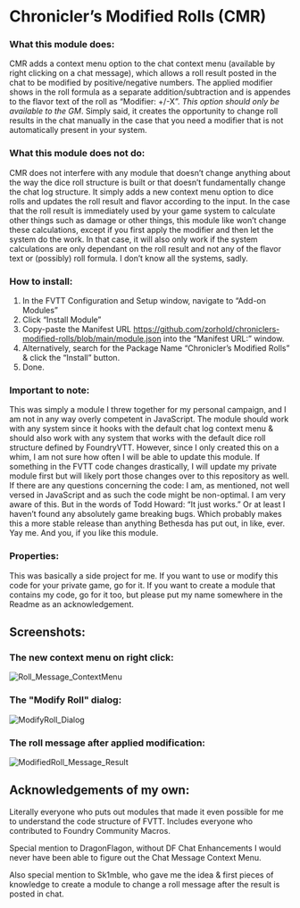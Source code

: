 # Chronicler’s Modified Rolls (CMR)
### What this module does:
CMR adds a context menu option to the chat context menu (available by right clicking on a chat message), which allows a roll result posted in the chat to be modified by positive/negative numbers. The applied modifier shows in the roll formula as a separate addition/subtraction and is appendes to the flavor text of the roll as “Modifier: +/-X”. <i>This option should only be available to the GM</i>. 
Simply said, it creates the opportunity to change roll results in the chat manually in the case that you need a modifier that is not automatically present in your system.
### What this module does not do:
CMR does not interfere with any module that doesn’t change anything about the way the dice roll structure is built or that doesn’t fundamentally change the chat log structure. It simply adds a new context menu option to dice rolls and updates the roll result and flavor according to the input.
In the case that the roll result is immediately used by your game system to calculate other things such as damage or other things, this module like won’t change these calculations, except if you first apply the modifier and then let the system do the work. In that case, it will also only work if the system calculations are only dependant on the roll result and not any of the flavor text or (possibly) roll formula. I don’t know all the systems, sadly.
### How to install:
1.	In the FVTT Configuration and Setup window, navigate to “Add-on Modules”
2.	Click “Install Module”
3.	Copy-paste the Manifest URL https://github.com/zorhold/chroniclers-modified-rolls/blob/main/module.json into the “Manifest URL:” window.
4.	Alternatively, search for the Package Name “Chronicler’s Modified Rolls” & click the “Install” button.
5.	Done.
### Important to note:
This was simply a module I threw together for my personal campaign, and I am not in any way overly competent in JavaScript. The module should work with any system since it hooks with the default chat log context menu & should also work with any system that works with the default dice roll structure defined by FoundryVTT.
However, since I only created this on a whim, I am not sure how often I will be able to update this module. If something in the FVTT code changes drastically, I will update my private module first but will likely port those changes over to this repository as well. If there are any questions concerning the code: I am, as mentioned, not well versed in JavaScript and as such the code might be non-optimal. I am very aware of this. But in the words of Todd Howard: “It just works.” Or at least I haven’t found any absolutely game breaking bugs. Which probably makes this a more stable release than anything Bethesda has put out, in like, ever. Yay me. And you, if you like this module.
### Properties:
This was basically a side project for me. If you want to use or modify this code for your private game, go for it. If you want to create a module that contains my code, go for it too, but please put my name somewhere in the Readme as an acknowledgement.
## Screenshots:
### The new context menu on right click:
![Roll_Message_ContextMenu](https://user-images.githubusercontent.com/86226697/138247781-1a730272-bc1b-4e07-8b5d-0957756ca7b2.png)
### The "Modify Roll" dialog:
![ModifyRoll_Dialog](https://user-images.githubusercontent.com/86226697/138247786-27c4222c-b977-4caa-9ac1-be476edfaa8c.png)
### The roll message after applied modification:
![ModifiedRoll_Message_Result](https://user-images.githubusercontent.com/86226697/138247784-9903ca13-9145-43af-9049-a8da5e0cc368.png)
## Acknowledgements of my own:
Literally everyone who puts out modules that made it even possible for me to understand the code structure of FVTT. Includes everyone who contributed to Foundry Community Macros. 

Special mention to DragonFlagon, without DF Chat Enhancements I would never have been able to figure out the Chat Message Context Menu.

Also special mention to Sk1mble, who gave me the idea & first pieces of knowledge to create a module to change a roll message after the result is posted in chat.
